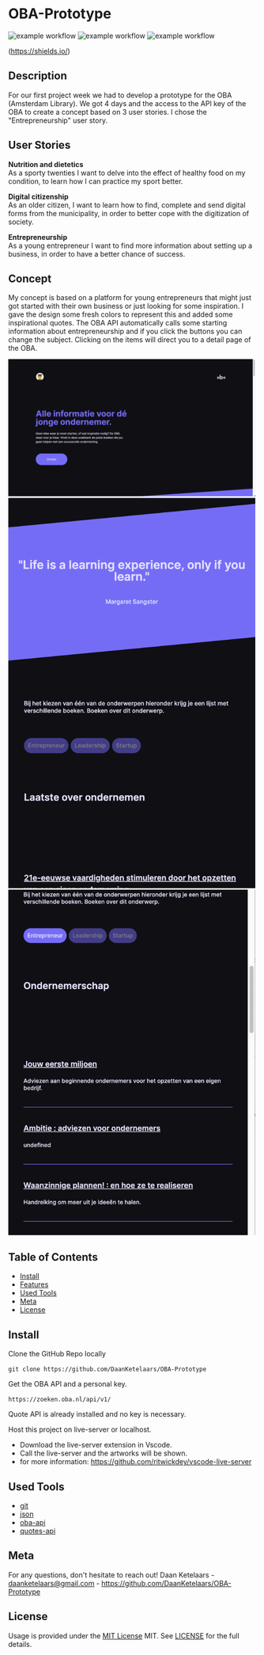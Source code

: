 # OBA-Prototype

![example workflow](https://img.shields.io/github/languages/count/DaanKetelaars/OBA-Prototype?style=flat-square)
![example workflow](https://img.shields.io/github/last-commit/DaanKetelaars/OBA-Prototype?style=flat-square)
![example workflow](https://img.shields.io/github/repo-size/DaanKetelaars/OBA-Prototype?style=flat-square)

(https://shields.io/)

## Description

For our first project week we had to develop a prototype for the OBA (Amsterdam Library). We got 4 days and the access to the API key of the OBA to create a concept based on 3 user stories. I chose the "Entrepreneurship" user story.

## User Stories

**Nutrition and dietetics** <br/>
As a sporty twenties I want to delve into the effect of healthy food on my condition, to learn how I can practice my sport better.

**Digital citizenship** <br/>
As an older citizen, I want to learn how to find, complete and send digital forms from the municipality, in order to better cope with the digitization of society.

**Entrepreneurship** <br/>
As a young entrepreneur I want to find more information about setting up a business, in order to have a better chance of success.

## Concept

My concept is based on a platform for young entrepreneurs that might just got started with their own business or just looking for some inspiration. I gave the design some fresh colors to represent this and added some inspirational quotes. The OBA API automatically calls some starting information about entrepreneurship and if you click the buttons you can change the subject. Clicking on the items will direct you to a detail page of the OBA.

<img src="./app/assets/screenshots/screenshot-01.png" alt="example of the live application" width="500px" />
<img src="./app/assets/screenshots/screenshot-02.png" alt="example of the live application" width="500px"/>
<img src="./app/assets/screenshots/screenshot-03.png" alt="example of the live application" width="500px"/>

## Table of Contents

- [Install](#install)
- [Features](#features)
- [Used Tools](#used-tools)
- [Meta](#meta)
- [License](#license)

## Install

Clone the GitHub Repo locally

```
git clone https://github.com/DaanKetelaars/OBA-Prototype
```

Get the OBA API and a personal key.

```
https://zoeken.oba.nl/api/v1/
```

Quote API is already installed and no key is necessary.

Host this project on live-server or localhost.

- Download the live-server extension in Vscode.
- Call the live-server and the artworks will be shown.
- for more information: https://github.com/ritwickdey/vscode-live-server

## Used Tools

- [git](https://git-scm.com/)
- [json](https://www.json.org/json-en.html)
- [oba-api](https://zoeken.oba.nl/api/v1/)
- [quotes-api](https://type.fit/api/quotes)

## Meta

For any questions, don't hesitate to reach out!
Daan Ketelaars - daanketelaars@gmail.com - https://github.com/DaanKetelaars/OBA-Prototype

## License

Usage is provided under the [MIT License](https://github.com/git/git-scm.com/blob/master/MIT-LICENSE.txt) MIT. See [LICENSE](https://github.com/DaanKetelaars/OBA-Prototype/blob/master/LICENSE) for the full details.
